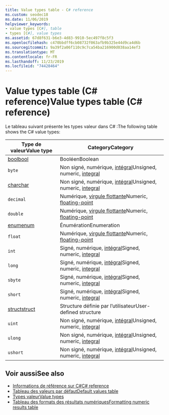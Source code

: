 ```yaml
---
title: Value types table - C# reference
ms.custom: seodec18
ms.date: 11/06/2019
helpviewer_keywords:
- value types [C#], table
- types [C#], value types
ms.assetid: 67d8f631-b6e3-4d83-9910-5ec497f8c5f3
ms.openlocfilehash: c470bbdff6cb08732f063afb9b325e44d9ca4d6b
ms.sourcegitcommit: 9a39f2a06f110c9c7ca54ba216900d038aa14ef3
ms.translationtype: MT
ms.contentlocale: fr-FR
ms.lasthandoff: 11/23/2019
ms.locfileid: "74428464"
---
```

# <a name="value-types-table-c-reference"></a><span data-ttu-id="ba36c-102">Value types table (C# reference)</span><span class="sxs-lookup"><span data-stu-id="ba36c-102">Value types table (C# reference)</span></span>

<span data-ttu-id="ba36c-103">Le tableau suivant présente les types valeur dans C# :</span><span class="sxs-lookup"><span data-stu-id="ba36c-103">The following table shows the C# value types:</span></span>

|<span data-ttu-id="ba36c-104">Type de valeur</span><span class="sxs-lookup"><span data-stu-id="ba36c-104">Value type</span></span>|<span data-ttu-id="ba36c-105">Category</span><span class="sxs-lookup"><span data-stu-id="ba36c-105">Category</span></span>|
|----------------|--------------|
|[<span data-ttu-id="ba36c-106">bool</span><span class="sxs-lookup"><span data-stu-id="ba36c-106">bool</span></span>](bool.md)|<span data-ttu-id="ba36c-107">Booléen</span><span class="sxs-lookup"><span data-stu-id="ba36c-107">Boolean</span></span>|
|`byte`|<span data-ttu-id="ba36c-108">Non signé, numérique, [intégral](../builtin-types/integral-numeric-types.md)</span><span class="sxs-lookup"><span data-stu-id="ba36c-108">Unsigned, numeric, [integral](../builtin-types/integral-numeric-types.md)</span></span>|
|[<span data-ttu-id="ba36c-109">char</span><span class="sxs-lookup"><span data-stu-id="ba36c-109">char</span></span>](../builtin-types/char.md)|<span data-ttu-id="ba36c-110">Non signé, numérique, [intégral](../builtin-types/integral-numeric-types.md)</span><span class="sxs-lookup"><span data-stu-id="ba36c-110">Unsigned, numeric, [integral](../builtin-types/integral-numeric-types.md)</span></span>|
|`decimal`|<span data-ttu-id="ba36c-111">Numérique, [virgule flottante](../builtin-types/floating-point-numeric-types.md)</span><span class="sxs-lookup"><span data-stu-id="ba36c-111">Numeric, [floating-point](../builtin-types/floating-point-numeric-types.md)</span></span>|
|`double`|<span data-ttu-id="ba36c-112">Numérique, [virgule flottante](../builtin-types/floating-point-numeric-types.md)</span><span class="sxs-lookup"><span data-stu-id="ba36c-112">Numeric, [floating-point](../builtin-types/floating-point-numeric-types.md)</span></span>|
|[<span data-ttu-id="ba36c-113">enum</span><span class="sxs-lookup"><span data-stu-id="ba36c-113">enum</span></span>](enum.md)|<span data-ttu-id="ba36c-114">Énumération</span><span class="sxs-lookup"><span data-stu-id="ba36c-114">Enumeration</span></span>|
|`float`|<span data-ttu-id="ba36c-115">Numérique, [virgule flottante](../builtin-types/floating-point-numeric-types.md)</span><span class="sxs-lookup"><span data-stu-id="ba36c-115">Numeric, [floating-point](../builtin-types/floating-point-numeric-types.md)</span></span>|
|`int`|<span data-ttu-id="ba36c-116">Signé, numérique, [intégral](../builtin-types/integral-numeric-types.md)</span><span class="sxs-lookup"><span data-stu-id="ba36c-116">Signed, numeric, [integral](../builtin-types/integral-numeric-types.md)</span></span>|
|`long`|<span data-ttu-id="ba36c-117">Signé, numérique, [intégral](../builtin-types/integral-numeric-types.md)</span><span class="sxs-lookup"><span data-stu-id="ba36c-117">Signed, numeric, [integral](../builtin-types/integral-numeric-types.md)</span></span>|
|`sbyte`|<span data-ttu-id="ba36c-118">Signé, numérique, [intégral](../builtin-types/integral-numeric-types.md)</span><span class="sxs-lookup"><span data-stu-id="ba36c-118">Signed, numeric, [integral](../builtin-types/integral-numeric-types.md)</span></span>|
|`short`|<span data-ttu-id="ba36c-119">Signé, numérique, [intégral](../builtin-types/integral-numeric-types.md)</span><span class="sxs-lookup"><span data-stu-id="ba36c-119">Signed, numeric, [integral](../builtin-types/integral-numeric-types.md)</span></span>|
|[<span data-ttu-id="ba36c-120">struct</span><span class="sxs-lookup"><span data-stu-id="ba36c-120">struct</span></span>](struct.md)|<span data-ttu-id="ba36c-121">Structure définie par l’utilisateur</span><span class="sxs-lookup"><span data-stu-id="ba36c-121">User-defined structure</span></span>|
|`uint`|<span data-ttu-id="ba36c-122">Non signé, numérique, [intégral](../builtin-types/integral-numeric-types.md)</span><span class="sxs-lookup"><span data-stu-id="ba36c-122">Unsigned, numeric, [integral](../builtin-types/integral-numeric-types.md)</span></span>|
|`ulong`|<span data-ttu-id="ba36c-123">Non signé, numérique, [intégral](../builtin-types/integral-numeric-types.md)</span><span class="sxs-lookup"><span data-stu-id="ba36c-123">Unsigned, numeric, [integral](../builtin-types/integral-numeric-types.md)</span></span>|
|`ushort`|<span data-ttu-id="ba36c-124">Non signé, numérique, [intégral](../builtin-types/integral-numeric-types.md)</span><span class="sxs-lookup"><span data-stu-id="ba36c-124">Unsigned, numeric, [integral](../builtin-types/integral-numeric-types.md)</span></span>|

## <a name="see-also"></a><span data-ttu-id="ba36c-125">Voir aussi</span><span class="sxs-lookup"><span data-stu-id="ba36c-125">See also</span></span>

- [<span data-ttu-id="ba36c-126">Informations de référence sur C#</span><span class="sxs-lookup"><span data-stu-id="ba36c-126">C# reference</span></span>](../index.md)
- [<span data-ttu-id="ba36c-127">Tableau des valeurs par défaut</span><span class="sxs-lookup"><span data-stu-id="ba36c-127">Default values table</span></span>](default-values-table.md)
- [<span data-ttu-id="ba36c-128">Types valeur</span><span class="sxs-lookup"><span data-stu-id="ba36c-128">Value types</span></span>](value-types.md)
- [<span data-ttu-id="ba36c-129">Tableau des formats des résultats numériques</span><span class="sxs-lookup"><span data-stu-id="ba36c-129">Formatting numeric results table</span></span>](formatting-numeric-results-table.md)
